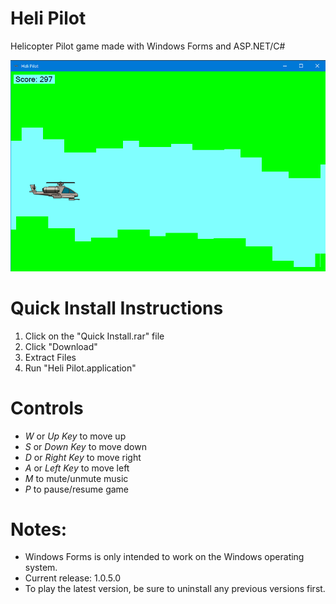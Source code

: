 # Heli Pilot
Helicopter Pilot game made with Windows Forms and ASP.NET/C#
 
<img src="/Heli Pilot/Resources/Demo.png">

# Quick Install Instructions

1. Click on the "Quick Install.rar" file
2. Click "Download"
3. Extract Files
4. Run "Heli Pilot.application"

# Controls
- _W_ or _Up Key_ to move up
- _S_ or _Down Key_ to move down
- _D_ or _Right Key_ to move right
- _A_ or _Left Key_ to move left
- _M_ to mute/unmute music
- _P_ to pause/resume game

# Notes:
- Windows Forms is only intended to work on the Windows operating system.
- Current release: 1.0.5.0
- To play the latest version, be sure to uninstall any previous versions first.